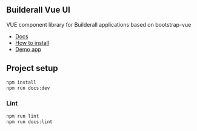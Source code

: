 ## Builderall Vue UI

VUE component library for Builderall applications based on bootstrap-vue

* [Docs](http://builderall-vue-ui.netlify.app/)
* [How to install](https://builderall-vue-ui.netlify.app/guide.html)
* [Demo app](https://builderall-vue-ui-demo.netlify.app/)

## Project setup
``` bash
npm install
npm run docs:dev
```

### Lint
``` bash
npm run lint
npm run docs:lint
```